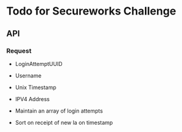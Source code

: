# Todo for Secureworks Challenge

## API

### Request
- LoginAttemptUUID
- Username
- Unix Timestamp
- IPV4 Address

- Maintain an array of login attempts
- Sort on receipt of new la on timestamp

